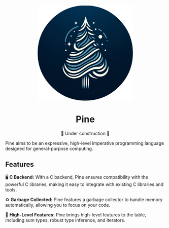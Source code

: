 <p align="center">
  <img src="resources/pine_logo_circle.png" width=300px/>
</p>

<h1 align="center" >
  Pine
</h1>

<p align="center" >
  🚧 Under construction 🚧
</p>

Pine aims to be an expressive, high-level imperative programming language designed for general-purpose computing.

## Features

🖥 **C Backend:** With a C backend, Pine ensures compatibility with the powerful C libraries, making it easy to integrate with existing C libraries and tools.

♻ **Garbage Collected:** Pine features a garbage collector to handle memory automatically, allowing you to focus on your code.

🚀 **High-Level Features:** Pine brings high-level features to the table, including sum types, robust type inference, and iterators.
